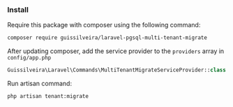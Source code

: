 ### Install

Require this package with composer using the following command:
```bash
composer require guissilveira/laravel-pgsql-multi-tenant-migrate
```

After updating composer, add the service provider to the `providers` array in `config/app.php`
```php
Guissilveira\Laravel\Commands\MultiTenantMigrateServiceProvider::class
```

Run artisan command:
```bash
php artisan tenant:migrate
```